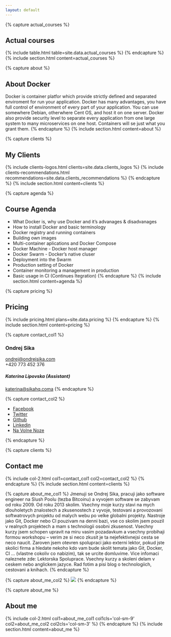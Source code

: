 ```yaml
---
layout: default
---
```


{% capture actual_courses %}
## Actual courses

{% include table.html table=site.data.actual_courses %}
{% endcapture %}
{% include section.html content=actual_courses %}



{% capture about %}
## About Docker

Docker is container platfor which provide strictly defined and separated enviroment for run your application. Docker has many advantages, you have full control of environment of every part of your application. You can use somewhere Debian, otherwhere Cent OS, and host it on one server. Docker also provide security level to separate every application from one large system to many microservices on one host. Containers will se just what you grant them.
{% endcapture %}
{% include section.html content=about %}

{% capture clients %}
## My Clients

{% include clients-logos.html clients=site.data.clients_logos %}
{% include clients-recommendations.html recommendations=site.data.clients_recommendations %}
{% endcapture %}
{% include section.html content=clients %}

{% capture agenda %}
## Course Agenda

- What Docker is, why use Docker and it’s advanages & disadvanages
- How to install Docker and basic terminology
- Docker registry and running containers
- Building own images
- Multi-container aplications and Docker Compose
- Docker Machine - Docker host manager
- Docker Swarm - Docker’s native cluser
- Deployment into the Swarm
- Production setting of Docker
- Container monitoring a management in production
- Basic usage in CI (Continues Itegration)
{% endcapture %}
{% include section.html content=agenda %}


{% capture pricing %}
## Pricing

{% include pricing.html plans=site.data.pricing %}
{% endcapture %}
{% include section.html content=pricing %}



{% capture contact_col1 %}
### Ondrej Sika
<ondrej@ondrejsika.com>
<br>+420 773 452 376

##### Katerina Lipovska (Assistant)
<katerina@sikahq.coma>
{% endcapture %}

{% capture contact_col2 %}
<ul>
<li><a href="https://www.facebook.com/sikaondrej">Facebook</a></li>
<li><a href="https://twitter.com/ondrejsika">Twitter</a></li>
<li><a href="https://github.com/ondrejsika">Github</a></li>
<li><a href="https://www.linkedin.com/in/ondrejsika/">Linkedin</a></li>
<li><a href="https://navolnenoze.cz/prezentace/ondrej-sika/">Na Volne Noze</a></li>
</ul>
{% endcapture %}

{% capture clients %}
## Contact me
{% include col-2.html col1=contact_col1 col2=contact_col2 %}
{% endcapture %}
{% include section.html content=clients %}


{% capture about_me_col1 %}
Jmenuji se Ondrej Sika, pracuji jako software engineer na Slush Poolu (tezba Bitcoinu) a vyvojem software se zabyvam od roku 2009. Od roku 2013 skolim. Vsechny moje kurzy stavi na mych dlouholetych znalostech a zkusenostech z vyvoje, testovani a provozovani softwatrovych projektu od malych webu po velke globalni projekty. Nastroje jako Git, Docker nebo CI pouzivam na denni bazi, vse co skolim jsem pouzil v realnych projektech a mam s technologii osobni zkusenost. Vsechny kurzy jsem schopen upravit na miru vasim pozadavkum a vsechny probihaji formou workshopu – verim ze si neco zkusit je ta nejefektivnejsi cesta se neco naucit. Zaroven jsem otevren spolupraci jako externi lektor, pokud jste skolici firma a hledate nekoho kdo vam bude skolit temata jako Git, Docker, CI … (vlastne cokoliv co nabizim), tak se urcite domluvime. Vice infomaci naleznete zde: Lektorska Spoluprace. Vsechny kurzy a skoleni delam v ceskem nebo anglickem jazyce. Rad fotim a pisi blog o technologiich, cestovani a knihach.
{% endcapture %}

{% capture about_me_col2 %}
<img src="/ondrejsika3-300x300.jpg" class="img-fluid">
{% endcapture %}

{% capture about_me %}
## About me
{% include col-2.html col1=about_me_col1 col1cls='col-sm-9' col2=about_me_col2 col2cls='col-sm-3' %}
{% endcapture %}
{% include section.html content=about_me %}
